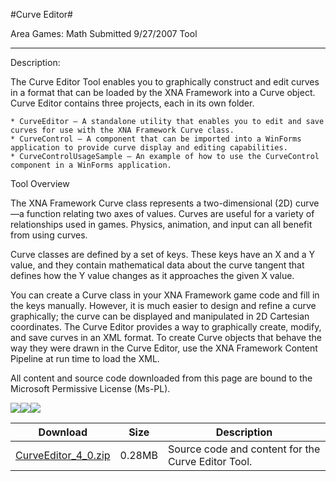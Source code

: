 #Curve Editor#

Area
Games: Math
Submitted
9/27/2007
Tool

---

Description: 

The Curve Editor Tool enables you to graphically construct and edit curves in a format that can be loaded by the XNA Framework into a Curve object. Curve Editor contains three projects, each in its own folder.

    * CurveEditor – A standalone utility that enables you to edit and save curves for use with the XNA Framework Curve class.
    * CurveControl – A component that can be imported into a WinForms application to provide curve display and editing capabilities.
    * CurveControlUsageSample – An example of how to use the CurveControl component in a WinForms application.

Tool Overview

The XNA Framework Curve class represents a two-dimensional (2D) curve—a function relating two axes of values. Curves are useful for a variety of relationships used in games. Physics, animation, and input can all benefit from using curves.

Curve classes are defined by a set of keys. These keys have an X and a Y value, and they contain mathematical data about the curve tangent that defines how the Y value changes as it approaches the given X value.

You can create a Curve class in your XNA Framework game code and fill in the keys manually. However, it is much easier to design and refine a curve graphically; the curve can be displayed and manipulated in 2D Cartesian coordinates. The Curve Editor provides a way to graphically create, modify, and save curves in an XML format. To create Curve objects that behave the way they were drawn in the Curve Editor, use the XNA Framework Content Pipeline at run time to load the XML.


All content and source code downloaded from this page are bound to the Microsoft Permissive License (Ms-PL).

![](https://github.com/nkast/XNAGameStudio/blob/master/Images/XNA_Curve-Editor_01_small.JPG)![](https://github.com/nkast/XNAGameStudio/blob/master/Images/XNA_Curve-Editor_02_small.JPG)![](https://github.com/nkast/XNAGameStudio/blob/master/Images/XNA_Curve-Editor_03_small.JPG)

  	  	 

Download | Size | Description
---|---|---|
[CurveEditor_4_0.zip](https://github.com/nkast/XNAGameStudio/blob/master/Samples/CurveEditor_4_0.zip?raw=true) | 0.28MB | Source code and content for the Curve Editor Tool. 